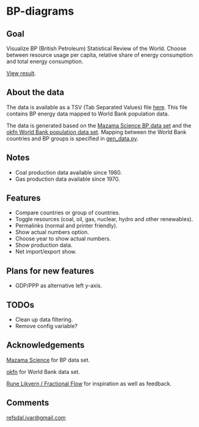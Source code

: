 BP-diagrams
===========

Goal
----
Visualize BP (British Petroleum) Statistical Review of the World.
Choose between resource usage per capita, 
relative share of energy consumption and total energy consumption.

[View result](http://ivarref.github.io/bp-diagrams/).

About the data
--------------
The data is available as a TSV (Tab Separated Values) file [here](https://github.com/ivarref/bp-diagrams/blob/master/data/data.tsv). This file contains BP energy data mapped to World Bank population data.

The data is generated based on the [Mazama Science BP data set](http://mazamascience.com/OilExport/data.html) and the [okfn World Bank population data set](http://data.okfn.org/data/core/population).
Mapping between the World Bank countries and BP groups is specified in [gen_data.py](https://github.com/ivarref/bp-diagrams/blob/master/gen_data.py).

Notes
--------
* Coal production data available since 1980.
* Gas production data available since 1970.

Features
--------

* Compare countries or group of countries.
* Toggle resources (coal, oil, gas, nuclear, hydro and other renewables).
* Permalinks (normal and printer friendly).
* Show actual numbers option.
* Choose year to show actual numbers.
* Show production data.
* Net import/export show.

Plans for new features
----------------------

* GDP/PPP as alternative left y-axis.

TODOs
----------------------

* Clean up data filtering.
* Remove config variable?

Acknowledgements
----------------
[Mazama Science](http://mazamascience.com/OilExport/) for BP data set.

[okfn](http://data.okfn.org/data/core/population) for World Bank data set.

[Rune Likvern / Fractional Flow](http://fractionalflow.com/) for inspiration as well as feedback.


Comments
--------
refsdal.ivar@gmail.com

